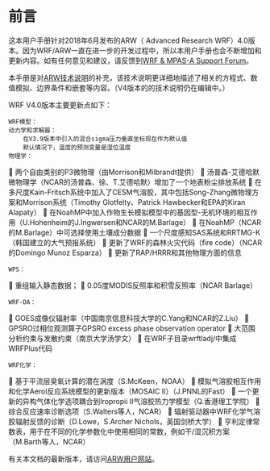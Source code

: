 # 前言

这本用户手册针对2018年6月发布的ARW（ Advanced Research WRF）4.0版本。因为WRF/ARW一直在进一步的开发过程中，所以本用户手册也会不断增加和更新内容。如有任何意见和建议，请反馈到[WRF & MPAS-A Support Forum]( http://forum.mmm.ucar.edu/ )。

本手册是对[ARW技术说明]( http://www.mmm.ucar.edu/wrf/users/docs/arw_v3.pdf )的补充，该技术说明更详细地描述了相关的方程式、数值模拟、边界条件和嵌套等内容。（V4版本的的技术说明仍在编辑中。）

WRF V4.0版本主要更新点如下：

	WRF模型：
	动力学和求解器：
		在V3.9版本中引入的混合sigma压力垂直坐标现在作为默认值
		默认情况下，温度的预测变量是湿位温度
	物理学：
		两个自由类别的P3微物理（由Morrison和Milbrandt提供）
		汤普森-艾德哈默微物理学（NCAR的汤普森、徐、T.艾德哈默）增加了一个地表粉尘排放系统
		在多尺度Kain-Fritsch系统中加入了CESM气溶胶，其中包括Song-Zhang微物理方案和Morrison系统（Timothy Glotfelty、Patrick Hawbecker和EPA的Kiran Alapaty）
		在NoahMP中加入作物生长模拟模型中的基因型-无机环境的相互作用（U.Hohenheim的J.Ingwersen和NCAR的M.Barlage）
		在NoahMP（NCAR的M.Barlage）中可选择使用土壤成分数据
		一个尺度感知SAS系统和RRTMG-K（韩国建立的大气预报系统）
		更新了WRF的森林火灾代码（fire code）（NCAR的Domingo Munoz Esparza）
		更新了RAP/HRRR和其他物理方面的信息

 	WPS：
		重组输入静态数据；
		0.05度MODIS反照率和积雪反照率（NCAR Barlage）

 	WRF-DA：
		GOES成像仪辐射率（中国南京信息科技大学的C.Yang和NCAR的Z.Liu）
		GPSRO过相位观测算子GPSRO excess phase observation operator
		大范围分析约束与发散约束（南京大学汤学文）
		在WRF子目录wrftladj/中集成WRFPlus代码

 	WRF化学：
		基于平流层臭氧计算的潜在涡度（S.McKeen，NOAA）
		模拟气溶胶相互作用和化学Aerol反应系统模型的更新版本（MOSAIC II）（J.PNNL的Fast）
		一个更新的异构气体化学选项耦合到Iropropii II气溶胶热力学模型（Q.香港理工学院）
		综合反应速率诊断选项（S.Walters等人，NCAR）
		辐射驱动器中WRF化学气溶胶辐射反馈的诊断（D.Lowe，S.Archer Nichols，英国剑桥大学）
		亨利定律常数表，用于在不同的化学参数化中使用相同的常数，例如干/湿沉积方案（M.Barth等人，NCAR）

有关本文档的最新版本，请访问[ARW用户网站]( http://www2.mmm.ucar.edu/wrf/users/ )。